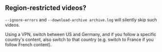 ## Region-restricted videos?

`--ignore-errors` and `--download-archive archive.log` will silently skip such videos.

Using a VPN, switch between US and Germany, and if you follow a specific country's content, also switch to that country (e.g. switch to France if you follow French content). 
